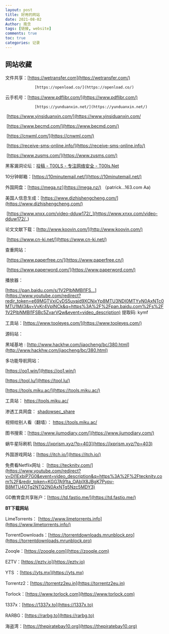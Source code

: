 ```yaml
---
layout: post
title: 好用的网站
date: 2021-08-02
Author: 南念
tags: [链接, website]
comments: true
toc: true
categories: 记录
---
```




## 网站收藏



文件共享：[https://wetransfer.com](https://wetransfer.com/)

  				 [https://openload.co/](https://openload.co/)

云手机号：[https://www.pdflibr.com/](https://www.pdflibr.com/)

  				 [https://yunduanxin.net/](https://yunduanxin.net/)

​			 	  [https://www.yinsiduanxin.com/](https://www.yinsiduanxin.com/

<!-- more -->



​				   [https://www.becmd.com/](https://www.becmd.com/)

​				   [https://cnwml.com/](https://cnwml.com/)

​				   [https://receive-sms-online.info/](https://receive-sms-online.info/)

​				   [https://www.zusms.com/](https://www.zusms.com/)

黑客漏洞论坛：[投稿 - T00LS - 专注网络安全 - T00ls.Net](https://www.t00ls.net/contribute.html#contribute)

10分钟邮箱：[https://10minutemail.net/](https://10minutemail.net/)

外国网盘：[https://mega.nz](https://mega.nz/)	（patrick...163.com		Aa)

美国人信息生成：[https://www.dizhishengcheng.com/](https://www.dizhishengcheng.com/)

​							   [https://www.xnxx.com/video-dduw172/_](https://www.xnxx.com/video-dduw172/_)

论文文献下载：[http://www.koovin.com/](http://www.koovin.com/)      

​						   [https://www.cn-ki.net/](https://www.cn-ki.net/)

查重网站：

​				   	[https://www.paperfree.cn/](https://www.paperfree.cn/)

​					   [https://www.paperword.com/](https://www.paperword.com/)

播放器：

 [https://pan.baidu.com/s/1V2PlbNMBl1FS...](https://www.youtube.com/redirect?redir_token=e69MGTVxiCyDS5uyajd9XCNjxYp8MTU3NDI0MTYyN0AxNTc0MTU1MjI3&v=VvKr4VplNCk&q=https%3A%2F%2Fpan.baidu.com%2Fs%2F1V2PlbNMBl1FSBc5ZvarVQw&event=video_description) 提取码: kymf

工具站：[https://www.tooleyes.com/](https://www.tooleyes.com/)

源码站：

黑域基地 : [http://www.hackhw.com/jiaocheng/bc/380.html](http://www.hackhw.com/jiaocheng/bc/380.html)

多功能导航网站：

[https://oo1.win/](https://oo1.win/)

[https://tool.lu/](https://tool.lu/)

[https://tools.miku.ac/](https://tools.miku.ac/)

工具站：   [https://tools.miku.ac/ ](https://tools.miku.ac/ )

渗透工具网盘： [shadowsec_share](https://pan.shadowsec.org/60823d817ba4ecadc90739c6)

视频给别人看（翻墙）： [https://tools.miku.ac/ ](https://tools.miku.ac/ )

图书搜索：[https://www.jiumodiary.com/](https://www.jiumodiary.com/)

蜗牛星际刷机   [https://ixprism.xyz/?p=403](https://ixprism.xyz/?p=403)

外国游戏网站：[https://itch.io/](https://itch.io/)

免费看Netflix网址： [https://tecknity.com/](https://www.youtube.com/redirect?v=DI1ExbiP7G0&event=video_description&q=https%3A%2F%2Ftecknity.com%2F&redir_token=KGG7A91ta_OAblX8JBgK7Pypv-B8MTU4OTg2NTQ2N0AxNTg5Nzc5MDY3)

GD教育盘共享账户：[https://td.fastio.me/](https://td.fastio.me/)

**BT下载网站**

LimeTorrents： [https://www.limetorrents.info](https://www.limetorrents.info/)

TorrentDownloads：[https://torrentdownloads.mrunblock.pro](https://torrentdownloads.mrunblock.pro)

Zooqle：[https://zooqle.com](https://zooqle.com)

EZTV：[https://eztv.io](https://eztv.io)

YTS ：[https://yts.mx](https://yts.mx)

Torrentz2：[https://torrentz2eu.in](https://torrentz2eu.in)

Torlock：[https://www.torlock.com](https://www.torlock.com)

1337x：[https://1337x.to](https://1337x.to)

RARBG：[https://rarbg.to](https://rarbg.to)

海盗湾：[https://thepiratebay10.org](https://thepiratebay10.org)

